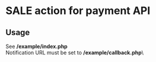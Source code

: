 # SALE action for payment API
## Usage
See **/example/index.php**\
Notification URL must be set to **/example/callback.php**\
